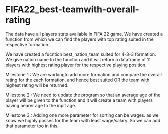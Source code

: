# FIFA22_best-teamwith-overall-rating
The data have all players stats available in FIFA 22 game. We have created a function from which we can find the players with top rating suited in the respective formation. 

We have created a fucntion best_nation_team suited for 4-3-3 formation. We give nation name to the function and it will return a dataframe of 11 
players with highest rating player for the respective playing position.

Milestone 1 : We are workingto add more formation and compare the overall rating for the each formation, and hence best suited OR the team with highest rating will be returned.

Milestone 2 : We need to update the program so that an average age of the player will be given to the function and it will create a team with players having nearer age to the inpit age.

Milestone 3 : Adding one more parameter for sorting can be wages. as we know we highly posses for the team with least wage/salary. So we can add that parameter too in this.
